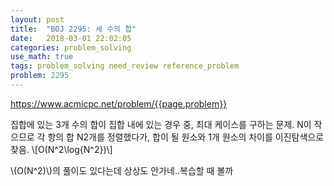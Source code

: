 ```yaml
---
layout: post
title:  "BOJ 2295: 세 수의 합"
date:   2018-03-01 22:02:05 
categories: problem_solving
use_math: true
tags: problem_solving need_review reference_problem
problem: 2295
---
```


<a target="_blank" href="https://www.acmicpc.net/problem/{{page.problem}}">https://www.acmicpc.net/problem/{{page.problem}}</a><br/>

집합에 있는 3개 수의 합이 집합 내에 있는 경우 중, 최대 케이스를 구하는 문제. 
N이 작으므로 각 항의 합 N2개를 정렬했다가, 합이 될 원소와 1개 원소의 차이를 이진탐색으로 찾음. 
\\[O(N^2\log{N^2})\\]

\\(O(N^2)\\)의 풀이도 있다는데 상상도 안가네..복습할 때 볼까